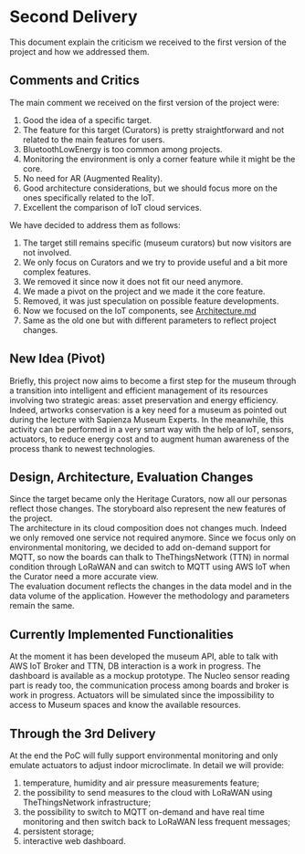 # Second Delivery
This document explain the criticism we received to the first version of the project and how we addressed them.

## Comments and Critics
The main comment we received on the first version of the project were:
1. Good the idea of a specific target. 
2. The feature for this target (Curators) is pretty straightforward and not related to the main features for users.
3. BluetoothLowEnergy is too common among projects.
4. Monitoring the environment is only a corner feature while it might be the core.
5. No need for AR (Augmented Reality).
6. Good architecture considerations, but we should focus more on the ones specifically related to the IoT.
7. Excellent the comparison of IoT cloud services.  
  
We have decided to address them as follows:
1. The target still remains specific (museum curators) but now visitors are not involved.
2. We only focus on Curators and we try to provide useful and a bit more complex features.
3. We removed it since now it does not fit our need anymore.
4. We made a pivot on the project and we made it the core feature.
5. Removed, it was just speculation on possible feature developments.
6. Now we focused on the IoT components, see [Architecture.md](Architecture.md)
7. Same as the old one but with different parameters to reflect project changes.

## New Idea (Pivot)
Briefly, this project now aims to become a first step for the museum through a transition into intelligent and efficient management of its resources involving two strategic areas: asset preservation and energy efficiency. Indeed, artworks conservation is a key need for a museum as pointed out during the lecture with Sapienza Museum Experts. In the meanwhile, this activity can be performed in a very smart way with the help of IoT, sensors, actuators, to reduce energy cost and to augment human awareness of the process thank to newest technologies.

## Design, Architecture, Evaluation Changes
Since the target became only the Heritage Curators, now all our personas reflect those changes. The storyboard also represent the new features of the project.   
The architecture in its cloud composition does not changes much. Indeed we only removed one service not required anymore. Since we focus only on environmental monitoring, we decided to add on-demand support for MQTT, so now the boards can thalk to TheThingsNetwork (TTN) in normal condition through LoRaWAN and can switch to MQTT using AWS IoT when the Curator need a more accurate view.   
The evaluation document reflects the changes in the data model and in the data volume of the application. However the methodology and parameters remain the same.

## Currently Implemented Functionalities
At the moment it has been developed the museum API, able to talk with AWS IoT Broker and TTN, DB interaction is a work in progress. The dashboard is available as a mockup prototype. The Nucleo sensor reading part is ready too, the communication process among boards and broker is work in progress. Actuators will be simulated since the impossibility to access to Museum spaces and know the available resources.

## Through the 3rd Delivery
At the end the PoC will fully support environmental monitoring and only emulate actuators to adjust indoor microclimate. In detail we will provide:
1. temperature, humidity and air pressure measurements feature; 
2. the possibility to send measures to the cloud with LoRaWAN using TheThingsNetwork infrastructure;
3. the possibility to switch to MQTT on-demand and have real time monitoring and then switch back to LoRaWAN less frequent messages;
4. persistent storage;
5. interactive web dashboard.
